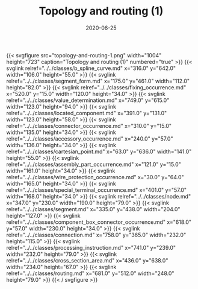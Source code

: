 ﻿---
title: Topology and routing (1)
toc: false
type: specs
layout: diagram
date: "2020-06-25"
draft: false
specification: KBL
version: 2.5.sr1
documentType: "Recommendation"
elementType: Diagram
classes:
  - B_spline_curve
  - Segment_form
  - Fixing_occurrence
  - Value_determination
  - Located_component
  - Connector_occurrence
  - Accessory_occurrence
  - Cartesian_point
  - Assembly_part_occurrence
  - Wire_protection_occurrence
  - Special_terminal_occurrence
  - Node
  - Segment
  - Component_box_connector_occurrence
  - Connection
  - Processing_instruction
  - Cross_section_area
  - Routing
menu:
  KBL-2.5.sr1:    
    parent: presentation
    identifier: presentation/topology-and-routing-1
    weight: 1019 

# Prev/next pager order (if `docs_section_pager` enabled in `params.toml`)
weight: 1019
---
{{< svgfigure src="topology-and-routing-1.png" width="1004" height="723" caption="Topology and routing (1)" numbered="true" >}}
  {{< svglink relref="../../classes/b_spline_curve.md" x="316.0" y="642.0" width="106.0" height="55.0" >}}
  {{< svglink relref="../../classes/segment_form.md" x="175.0" y="461.0" width="112.0" height="82.0" >}}
  {{< svglink relref="../../classes/fixing_occurrence.md" x="520.0" y="15.0" width="120.0" height="34.0" >}}
  {{< svglink relref="../../classes/value_determination.md" x="749.0" y="615.0" width="123.0" height="94.0" >}}
  {{< svglink relref="../../classes/located_component.md" x="391.0" y="131.0" width="123.0" height="58.0" >}}
  {{< svglink relref="../../classes/connector_occurrence.md" x="310.0" y="15.0" width="135.0" height="34.0" >}}
  {{< svglink relref="../../classes/accessory_occurrence.md" x="240.0" y="57.0" width="136.0" height="34.0" >}}
  {{< svglink relref="../../classes/cartesian_point.md" x="63.0" y="636.0" width="141.0" height="55.0" >}}
  {{< svglink relref="../../classes/assembly_part_occurrence.md" x="121.0" y="15.0" width="161.0" height="34.0" >}}
  {{< svglink relref="../../classes/wire_protection_occurrence.md" x="30.0" y="64.0" width="165.0" height="34.0" >}}
  {{< svglink relref="../../classes/special_terminal_occurrence.md" x="401.0" y="57.0" width="168.0" height="34.0" >}}
  {{< svglink relref="../../classes/node.md" x="347.0" y="230.0" width="190.0" height="79.0" >}}
  {{< svglink relref="../../classes/segment.md" x="335.0" y="438.0" width="204.0" height="127.0" >}}
  {{< svglink relref="../../classes/component_box_connector_occurrence.md" x="618.0" y="57.0" width="230.0" height="34.0" >}}
  {{< svglink relref="../../classes/connection.md" x="758.0" y="365.0" width="232.0" height="115.0" >}}
  {{< svglink relref="../../classes/processing_instruction.md" x="741.0" y="239.0" width="232.0" height="79.0" >}}
  {{< svglink relref="../../classes/cross_section_area.md" x="436.0" y="638.0" width="234.0" height="67.0" >}}
  {{< svglink relref="../../classes/routing.md" x="681.0" y="512.0" width="248.0" height="79.0" >}}
{{< / svgfigure >}}
